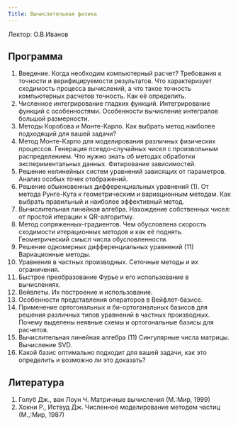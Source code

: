 ```yaml
---
Title: Вычислительная физика
---
```


Лектор: О.В.Иванов

## Программа

1. Введение. Когда необходим компьютерный расчет? Требования к точности и верифицируемости результатов. Что характеризует сходимость процесса вычислений, а что такое точность компьютерных расчетов точность. Как её определить.
2. Численное интегрирование гладких функций. Интегрирование функций с особенностями. Особенности вычисление интегралов большой размерности.
3. Методы Коробова и Монте-Карло. Как выбрать метод наиболее подходящий для вашей задачи?
4. Метод Монте-Карло для моделирования различных физических процессов. Генерация псевдо-случайных чисел с произвольным распределением. Что нужно знать об методах обработки экспериментальных данных. Фитирование зависимостей.
5. Решение нелинейных систем уравнений зависящих от параметров. Анализ особых точек отображений.
6. Решение обыкновенных дифференциальных уравнений (1). От метода Рунге-Кута к геометрическим и вариационным методам. Как выбрать правильный и наиболее эффективный метод.
7. Вычислительная линейная алгебра. Нахождение собственных чисел: от простой итерации к QR-алгоритму.
8. Метод сопряженных-градиентов. Чем обусловлена скорость сходимости итерационных методов и как её поднять. Геометрический смысл числа обусловленности.
9. Решение одномерных дифференциальных уравнений (11) Вариационные методы.
10. Уравнения в частных производных. Сеточные методы и их ограничения.
11. Быстрое преобразование Фурье и его использование в вычислениях.
12. Вейвлеты. Их построение и использование.
13. Особенности представления операторов в Вейфлет-базисе.
14. Применение ортогональных и би-ортоганальных базисов для решения различных типов уравнений в частных производных. Почему выделены неявные схемы и ортогональные базисы для расчетов.
15. Вычислительная линейная алгебра (11) Сингулярные числа матрицы. Вычисление SVD.
16. Какой базис оптимально подходит для вашей задачи, как это определить и возможно ли это доказать?

## Литература

1. Голуб Дж., ван Лоун Ч. Матричные вычисления (М.:Мир, 1999)
2. Хокни Р., Иствуд Дж. Численное моделирование методом частиц (М.,:Мир, 1987)

